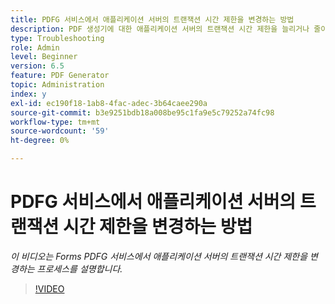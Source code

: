 ```yaml
---
title: PDFG 서비스에서 애플리케이션 서버의 트랜잭션 시간 제한을 변경하는 방법
description: PDF 생성기에 대한 애플리케이션 서버의 트랜잭션 시간 제한을 늘리거나 줄이는 단계
type: Troubleshooting
role: Admin
level: Beginner
version: 6.5
feature: PDF Generator
topic: Administration
index: y
exl-id: ec190f18-1ab8-4fac-adec-3b64caee290a
source-git-commit: b3e9251bdb18a008be95c1fa9e5c79252a74fc98
workflow-type: tm+mt
source-wordcount: '59'
ht-degree: 0%

---
```


# PDFG 서비스에서 애플리케이션 서버의 트랜잭션 시간 제한을 변경하는 방법

*이 비디오는 Forms PDFG 서비스에서 애플리케이션 서버의 트랜잭션 시간 제한을 변경하는 프로세스를 설명합니다.*

>[!VIDEO](https://video.tv.adobe.com/v/335555?quality=12&learn=on)
